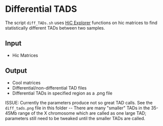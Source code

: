 # Differential TADS

The script `diff_TADs.sh` uses [HiC Explorer](https://hicexplorer.readthedocs.io/en/latest/index.html) functions on hic matrices to find statistically different TADs between two samples.

## Input
- Hic Matrices

## Output
- Cool matrices
- Differential/non-differential TAD files
- Differential TADs in specified region as a .png file

ISSUE: Currently the parameters produce not so great TAD calls. See the `diff_tads.png` file in this folder -- 
There are many "smaller" TADs in the 35-45Mb range of the X chromosome which are called as one large TAD; parameters still need to be tweaked until the smaller TADs are called.
